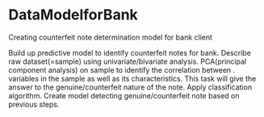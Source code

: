 # DataModelforBank
Creating counterfeit note determination model for bank client


<Objective>
Build up predictive model to identify counterfeit notes for bank.

<Tasks>
Describe raw dataset(=sample) using univariate/bivariate analysis.
PCA(principal component analysis) on sample to identify the correlation between .
variables in the sample as well as its characteristics. This task will give the answer to the genuine/counterfeit nature of the note.
Apply classification algorithm.
Create model detecting genuine/counterfeit note based on previous steps.

 

